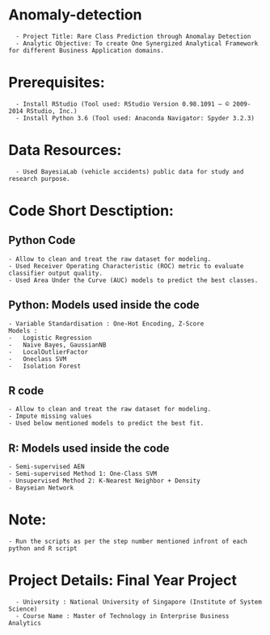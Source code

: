 # Anomaly-detection

      - Project Title: Rare Class Prediction through Anomalay Detection
      - Analytic Objective: To create One Synergized Analytical Framework for different Business Application domains.
   
Prerequisites:
==============
      - Install RStudio (Tool used: RStudio Version 0.98.1091 – © 2009-2014 RStudio, Inc.)
      - Install Python 3.6 (Tool used: Anaconda Navigator: Spyder 3.2.3) 

Data Resources:
==============
      - Used BayesiaLab (vehicle accidents) public data for study and research purpose.   


Code Short Desctiption:
=======================
  Python Code
  -----------
    - Allow to clean and treat the raw dataset for modeling.
    - Used Receiver Operating Characteristic (ROC) metric to evaluate classifier output quality.
    - Used Area Under the Curve (AUC) models to predict the best classes.

  Python: Models used inside the code
  -----------------------------------
    - Variable Standardisation : One-Hot Encoding, Z-Score
    Models :
    -   Logistic Regression
    -   Naive Bayes, GaussianNB
    -   LocalOutlierFactor
    -   Oneclass SVM
    -   Isolation Forest

  R code
  ------
    - Allow to clean and treat the raw dataset for modeling.
    - Impute missing values
    - Used below mentioned models to predict the best fit.

  R: Models used inside the code
  -------------------------------
    - Semi-supervised AEN
    - Semi-supervised Method 1: One-Class SVM
    - Unsupervised Method 2: K-Nearest Neighbor + Density
    - Bayseian Network
    
 # Note:
    - Run the scripts as per the step number mentioned infront of each python and R script

 # Project Details: Final Year Project
      - University : National University of Singapore (Institute of System Science)
      - Course Name : Master of Technology in Enterprise Business Analytics
      
